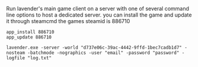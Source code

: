 Run lavender's main game client on a server with one of several command line options to host a dedicated server.
you can install the game and update it through steamcmd
the games steamid is 886710

````
app_install 886710
app_update 886710
````

````
lavender.exe -server -world "d737e06c-39ac-4442-9ffd-1bec7cadb1d7" -nosteam -batchmode -nographics -user "email" -password "password" -logfile "log.txt"
````